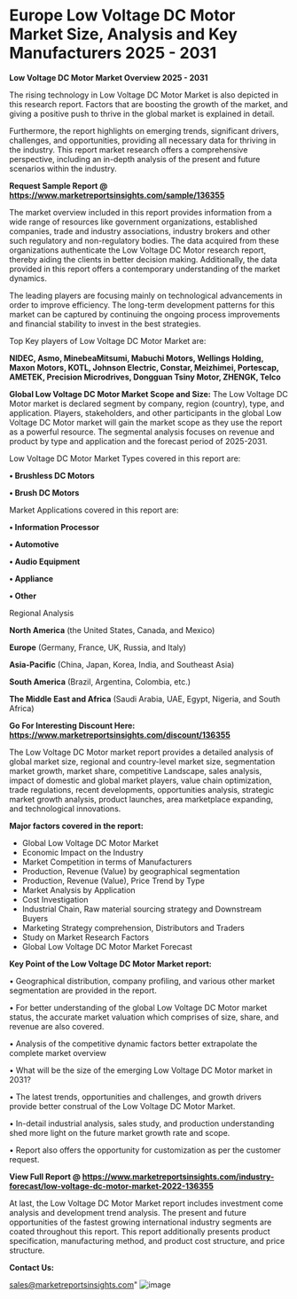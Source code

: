 # Europe Low Voltage DC Motor Market Size, Analysis and Key Manufacturers 2025 - 2031

<Strong> Low Voltage DC Motor Market Overview 2025 - 2031</strong>

The rising technology in Low Voltage DC Motor Market is also depicted in this research report. Factors that are boosting the growth of the market, and giving a positive push to thrive in the global market is explained in detail.

Furthermore, the report highlights on emerging trends, significant drivers, challenges, and opportunities, providing all necessary data for thriving in the industry. This report market research offers a comprehensive perspective, including an in-depth analysis of the present and future scenarios within the industry.

<strong>Request Sample Report @ <a href=https://www.marketreportsinsights.com/sample/136355>https://www.marketreportsinsights.com/sample/136355</a></strong>

The market overview included in this report provides information from a wide range of resources like government organizations, established companies, trade and industry associations, industry brokers and other such regulatory and non-regulatory bodies. The data acquired from these organizations authenticate the Low Voltage DC Motor research report, thereby aiding the clients in better decision making. Additionally, the data provided in this report offers a contemporary understanding of the market dynamics.

The leading players are focusing mainly on technological advancements in order to improve efficiency. The long-term development patterns for this market can be captured by continuing the ongoing process improvements and financial stability to invest in the best strategies.

Top Key players of Low Voltage DC Motor Market are:

<strong>NIDEC, Asmo, MinebeaMitsumi, Mabuchi Motors, Wellings Holding, Maxon Motors, KOTL, Johnson Electric, Constar, Meizhimei, Portescap, AMETEK, Precision Microdrives, Dongguan Tsiny Motor, ZHENGK, Telco</strong>

<strong><b>Global Low Voltage DC Motor Market Scope and Size:</b></strong>
The Low Voltage DC Motor market is declared segment by company, region (country), type, and application. Players, stakeholders, and other participants in the global Low Voltage DC Motor market will gain the market scope as they use the report as a powerful resource. The segmental analysis focuses on revenue and product by type and application and the forecast period of 2025-2031.

Low Voltage DC Motor Market Types covered in this report are:

<strong>• Brushless DC Motors

• Brush DC Motors</strong>

Market Applications covered in this report are:

<strong>• Information Processor

• Automotive

• Audio Equipment

• Appliance

• Other</strong> 

Regional Analysis

<strong>North America</strong> (the United States, Canada, and Mexico)

<strong>Europe</strong> (Germany, France, UK, Russia, and Italy)

<strong>Asia-Pacific</strong> (China, Japan, Korea, India, and Southeast Asia)

<strong>South America</strong> (Brazil, Argentina, Colombia, etc.)

<strong>The Middle East and Africa</strong> (Saudi Arabia, UAE, Egypt, Nigeria, and South Africa)

<strong>Go For Interesting Discount Here: <a href=https://www.marketreportsinsights.com/discount/136355>https://www.marketreportsinsights.com/discount/136355</a></strong>

The Low Voltage DC Motor market report provides a detailed analysis of global market size, regional and country-level market size, segmentation market growth, market share, competitive Landscape, sales analysis, impact of domestic and global market players, value chain optimization, trade regulations, recent developments, opportunities analysis, strategic market growth analysis, product launches, area marketplace expanding, and technological innovations.

<strong><b>Major factors covered in the report:</b></strong>
<ul>
  <li>Global Low Voltage DC Motor Market </li>
  <li>Economic Impact on the Industry</li>
  <li>Market Competition in terms of Manufacturers</li>
  <li>Production, Revenue (Value) by geographical segmentation</li>
  <li>Production, Revenue (Value), Price Trend by Type</li>
  <li>Market Analysis by Application</li>
  <li>Cost Investigation</li>
  <li>Industrial Chain, Raw material sourcing strategy and Downstream Buyers</li>
  <li>Marketing Strategy comprehension, Distributors and Traders</li>
  <li>Study on Market Research Factors</li>
  <li>Global Low Voltage DC Motor Market Forecast</li>
</ul>

<strong><b>Key Point of the Low Voltage DC Motor Market report:</b></strong>

• Geographical distribution, company profiling, and various other market segmentation are provided in the report.

• For better understanding of the global Low Voltage DC Motor market status, the accurate market valuation which comprises of size, share, and revenue are also covered.

• Analysis of the competitive dynamic factors better extrapolate the complete market overview

• What will be the size of the emerging Low Voltage DC Motor market in 2031?

• The latest trends, opportunities and challenges, and growth drivers provide better construal of the Low Voltage DC Motor Market.

• In-detail industrial analysis, sales study, and production understanding shed more light on the future market growth rate and scope.

• Report also offers the opportunity for customization as per the customer request.

<strong><b>View Full Report @ <a href=https://www.marketreportsinsights.com/industry-forecast/low-voltage-dc-motor-market-2022-136355>https://www.marketreportsinsights.com/industry-forecast/low-voltage-dc-motor-market-2022-136355</a></b></strong>


At last, the Low Voltage DC Motor Market report includes investment come analysis and development trend analysis. The present and future opportunities of the fastest growing international industry segments are coated throughout this report. This report additionally presents product specification, manufacturing method, and product cost structure, and price structure.

<strong>Contact Us:</strong>

sales@marketreportsinsights.com"
![image](https://github.com/user-attachments/assets/3e40d77b-13eb-42f8-b904-1e291ea22311)
